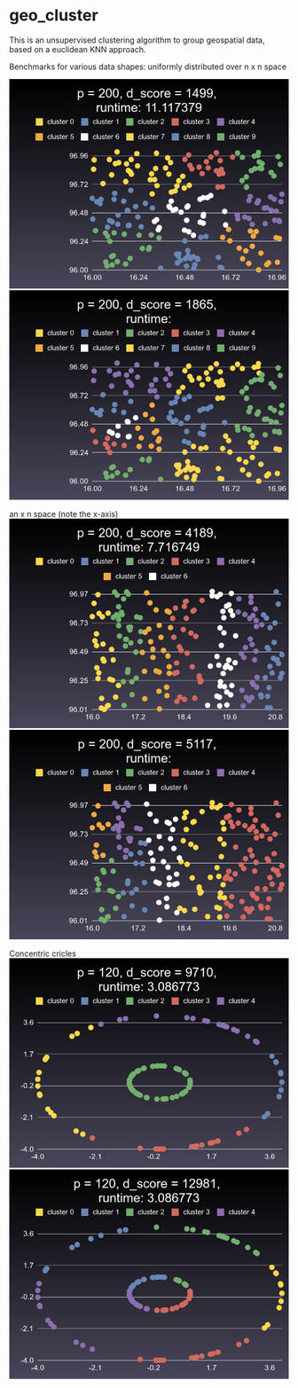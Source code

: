 # geo_cluster
This is an unsupervised clustering algorithm to group geospatial data, based on a euclidean KNN approach. 

Benchmarks for various data shapes: 
uniformly distributed over n x n space 

![alt tag](https://raw.githubusercontent.com/tunamonster/geo_cluster/master/img/best-200.png)
![alt tag](https://raw.githubusercontent.com/tunamonster/geo_cluster/master/img/worst-200.png)

an x n space (note the x-axis)
![alt tag](https://raw.githubusercontent.com/tunamonster/geo_cluster/master/img/rect-best-200.png)
![alt tag](https://raw.githubusercontent.com/tunamonster/geo_cluster/master/img/rect-worst-200.png)


Concentric cricles
![alt tag](https://raw.githubusercontent.com/tunamonster/geo_cluster/master/img/circ-best-120.png)
![alt tag](https://raw.githubusercontent.com/tunamonster/geo_cluster/master/img/circ-worst-120.png)
